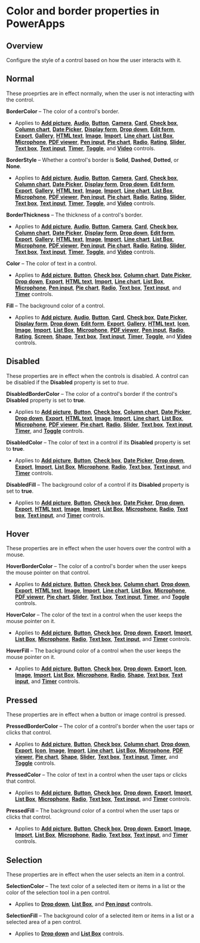 <properties
    pageTitle="Color and border properties | Microsoft PowerApps"
    description="Reference information about properties such as BorderColor, HoverBorderColor, and PressedBorderColor"
    services=""
    suite="powerapps"
    documentationCenter="na"
    authors="aftowen"
    manager="erikre"
    editor=""
    tags=""/>

<tags
   ms.service="powerapps"
   ms.devlang="na"
   ms.topic="article"
   ms.tgt_pltfrm="na"
   ms.workload="na"
   ms.date="03/17/2016"
   ms.author="anneta"/>

# Color and border properties in PowerApps #

## Overview ##
Configure the style of a control based on how the user interacts with it.

## Normal ##

These proeprties are in effect normally, when the user is not interacting with the control.

**BorderColor** – The color of a control's border.

- Applies to [**Add picture**](controls\control-add-picture.md), [**Audio**](controls\control-audio-video.md), [**Button**](controls\control-button.md), [**Camera**](controls\control-camera.md), [**Card**](controls\control-card.md), [**Check box**](controls\control-check-box.md), [**Column chart**](controls\control-column-line-chart.md), [**Date Picker**](controls\control-date-picker.md), [**Display form**](controls\control-form-detail.md), [**Drop down**](controls\control-drop-down.md), [**Edit form**](controls\control-form-detail.md), [**Export**](controls\control-export-import.md), [**Gallery**](controls\control-gallery.md), [**HTML text**](controls\control-html-text.md), [**Image**](controls\control-image.md), [**Import**](controls\control-export-import.md), [**Line chart**](controls\control-column-line-chart.md), [**List Box**](controls\control-list-box.md), [**Microphone**](controls\control-microphone.md), [**PDF viewer**](controls\control-pdf-viewer.md), [**Pen input**](controls\control-pen-input.md), [**Pie chart**](controls\control-pie-chart.md), [**Radio**](controls\control-radio.md), [**Rating**](controls\control-rating.md), [**Slider**](controls\control-slider.md), [**Text box**](controls\control-text-box.md), [**Text input**](controls\control-text-input.md), [**Timer**](controls\control-timer.md), [**Toggle**](controls\control-toggle.md), and [**Video**](controls\control-audio-video.md) controls.

**BorderStyle** – Whether a control's border is **Solid**, **Dashed**, **Dotted**, or **None**.

- Applies to [**Add picture**](controls\control-add-picture.md), [**Audio**](controls\control-audio-video.md), [**Button**](controls\control-button.md), [**Camera**](controls\control-camera.md), [**Card**](controls\control-card.md), [**Check box**](controls\control-check-box.md), [**Column chart**](controls\control-column-line-chart.md), [**Date Picker**](controls\control-date-picker.md), [**Display form**](controls\control-form-detail.md), [**Drop down**](controls\control-drop-down.md), [**Edit form**](controls\control-form-detail.md), [**Export**](controls\control-export-import.md), [**Gallery**](controls\control-gallery.md), [**HTML text**](controls\control-html-text.md), [**Image**](controls\control-image.md), [**Import**](controls\control-export-import.md), [**Line chart**](controls\control-column-line-chart.md), [**List Box**](controls\control-list-box.md), [**Microphone**](controls\control-microphone.md), [**PDF viewer**](controls\control-pdf-viewer.md), [**Pen input**](controls\control-pen-input.md), [**Pie chart**](controls\control-pie-chart.md), [**Radio**](controls\control-radio.md), [**Rating**](controls\control-rating.md), [**Slider**](controls\control-slider.md), [**Text box**](controls\control-text-box.md), [**Text input**](controls\control-text-input.md), [**Timer**](controls\control-timer.md), [**Toggle**](controls\control-toggle.md), and [**Video**](controls\control-audio-video.md) controls.

**BorderThickness** – The thickness of a control's border.

- Applies to [**Add picture**](controls\control-add-picture.md), [**Audio**](controls\control-audio-video.md), [**Button**](controls\control-button.md), [**Camera**](controls\control-camera.md), [**Card**](controls\control-card.md), [**Check box**](controls\control-check-box.md), [**Column chart**](controls\control-column-line-chart.md), [**Date Picker**](controls\control-date-picker.md), [**Display form**](controls\control-form-detail.md), [**Drop down**](controls\control-drop-down.md), [**Edit form**](controls\control-form-detail.md), [**Export**](controls\control-export-import.md), [**Gallery**](controls\control-gallery.md), [**HTML text**](controls\control-html-text.md), [**Image**](controls\control-image.md), [**Import**](controls\control-export-import.md), [**Line chart**](controls\control-column-line-chart.md), [**List Box**](controls\control-list-box.md), [**Microphone**](controls\control-microphone.md), [**PDF viewer**](controls\control-pdf-viewer.md), [**Pen input**](controls\control-pen-input.md), [**Pie chart**](controls\control-pie-chart.md), [**Radio**](controls\control-radio.md), [**Rating**](controls\control-rating.md), [**Slider**](controls\control-slider.md), [**Text box**](controls\control-text-box.md), [**Text input**](controls\control-text-input.md), [**Timer**](controls\control-timer.md), [**Toggle**](controls\control-toggle.md), and [**Video**](controls\control-audio-video.md) controls.

**Color** – The color of text in a control.

- Applies to [**Add picture**](controls\control-add-picture.md), [**Button**](controls\control-button.md), [**Check box**](controls\control-check-box.md), [**Column chart**](controls\control-column-line-chart.md), [**Date Picker**](controls\control-date-picker.md), [**Drop down**](controls\control-drop-down.md), [**Export**](controls\control-export-import.md), [**HTML text**](controls\control-html-text.md), [**Import**](controls\control-export-import.md), [**Line chart**](controls\control-column-line-chart.md), [**List Box**](controls\control-list-box.md), [**Microphone**](controls\control-microphone.md), [**Pen input**](controls\control-pen-input.md), [**Pie chart**](controls\control-pie-chart.md), [**Radio**](controls\control-radio.md), [**Text box**](controls\control-text-box.md), [**Text input**](controls\control-text-input.md), and [**Timer**](controls\control-timer.md) controls.

**Fill** – The background color of a control.

- Applies to [**Add picture**](controls\control-add-picture.md), [**Audio**](controls\control-audio-video.md), [**Button**](controls\control-button.md), [**Card**](controls\control-card.md), [**Check box**](controls\control-check-box.md), [**Date Picker**](controls\control-date-picker.md), [**Display form**](controls\control-form-detail.md), [**Drop down**](controls\control-drop-down.md), [**Edit form**](controls\control-form-detail.md), [**Export**](controls\control-export-import.md), [**Gallery**](controls\control-gallery.md), [**HTML text**](controls\control-html-text.md), [**Icon**](controls\control-shapes-icons.md), [**Image**](controls\control-image.md), [**Import**](controls\control-export-import.md), [**List Box**](controls\control-list-box.md), [**Microphone**](controls\control-microphone.md), [**PDF viewer**](controls\control-pdf-viewer.md), [**Pen input**](controls\control-pen-input.md), [**Radio**](controls\control-radio.md), [**Rating**](controls\control-rating.md), [**Screen**](controls\control-screen.md), [**Shape**](controls\control-shapes-icons.md), [**Text box**](controls\control-text-box.md), [**Text input**](controls\control-text-input.md), [**Timer**](controls\control-timer.md), [**Toggle**](controls\control-toggle.md), and [**Video**](controls\control-audio-video.md) controls.

## Disabled ##

These properties are in effect when the controls is disabled.  A control can be disabled if the **Disabled** property is set to *true*.

**DisabledBorderColor** – The color of a control's border if the control's **Disabled** property is set to **true**.

- Applies to [**Add picture**](controls\control-add-picture.md), [**Button**](controls\control-button.md), [**Check box**](controls\control-check-box.md), [**Column chart**](controls\control-column-line-chart.md), [**Date Picker**](controls\control-date-picker.md), [**Drop down**](controls\control-drop-down.md), [**Export**](controls\control-export-import.md), [**HTML text**](controls\control-html-text.md), [**Image**](controls\control-image.md), [**Import**](controls\control-export-import.md), [**Line chart**](controls\control-column-line-chart.md), [**List Box**](controls\control-list-box.md), [**Microphone**](controls\control-microphone.md), [**PDF viewer**](controls\control-pdf-viewer.md), [**Pie chart**](controls\control-pie-chart.md), [**Radio**](controls\control-radio.md), [**Slider**](controls\control-slider.md), [**Text box**](controls\control-text-box.md), [**Text input**](controls\control-text-input.md), [**Timer**](controls\control-timer.md), and [**Toggle**](controls\control-toggle.md) controls.

**DisabledColor** – The color of text in a control if its **Disabled** property is set to **true**.

- Applies to [**Add picture**](controls\control-add-picture.md), [**Button**](controls\control-button.md), [**Check box**](controls\control-check-box.md), [**Date Picker**](controls\control-date-picker.md), [**Drop down**](controls\control-drop-down.md), [**Export**](controls\control-export-import.md), [**Import**](controls\control-export-import.md), [**List Box**](controls\control-list-box.md), [**Microphone**](controls\control-microphone.md), [**Radio**](controls\control-radio.md), [**Text box**](controls\control-text-box.md), [**Text input**](controls\control-text-input.md), and [**Timer**](controls\control-timer.md) controls.

**DisabledFill** – The background color of a control if its **Disabled** property is set to **true**.

- Applies to [**Add picture**](controls\control-add-picture.md), [**Button**](controls\control-button.md), [**Check box**](controls\control-check-box.md), [**Date Picker**](controls\control-date-picker.md), [**Drop down**](controls\control-drop-down.md), [**Export**](controls\control-export-import.md), [**HTML text**](controls\control-html-text.md), [**Image**](controls\control-image.md), [**Import**](controls\control-export-import.md), [**List Box**](controls\control-list-box.md), [**Microphone**](controls\control-microphone.md), [**Radio**](controls\control-radio.md), [**Text box**](controls\control-text-box.md), [**Text input**](controls\control-text-input.md), and [**Timer**](controls\control-timer.md) controls.

## Hover ##

These properties are in effect when the user hovers over the control with a mouse.

**HoverBorderColor** – The color of a control's border when the user keeps the mouse pointer on that control.

- Applies to [**Add picture**](controls\control-add-picture.md), [**Button**](controls\control-button.md), [**Check box**](controls\control-check-box.md), [**Column chart**](controls\control-column-line-chart.md), [**Drop down**](controls\control-drop-down.md), [**Export**](controls\control-export-import.md), [**HTML text**](controls\control-html-text.md), [**Image**](controls\control-image.md), [**Import**](controls\control-export-import.md), [**Line chart**](controls\control-column-line-chart.md), [**List Box**](controls\control-list-box.md), [**Microphone**](controls\control-microphone.md), [**PDF viewer**](controls\control-pdf-viewer.md), [**Pie chart**](controls\control-pie-chart.md), [**Slider**](controls\control-slider.md), [**Text box**](controls\control-text-box.md), [**Text input**](controls\control-text-input.md), [**Timer**](controls\control-timer.md), and [**Toggle**](controls\control-toggle.md) controls.

**HoverColor** – The color of the text in a control when the user keeps the mouse pointer on it.

- Applies to [**Add picture**](controls\control-add-picture.md), [**Button**](controls\control-button.md), [**Check box**](controls\control-check-box.md), [**Drop down**](controls\control-drop-down.md), [**Export**](controls\control-export-import.md), [**Import**](controls\control-export-import.md), [**List Box**](controls\control-list-box.md), [**Microphone**](controls\control-microphone.md), [**Radio**](controls\control-radio.md), [**Text box**](controls\control-text-box.md), [**Text input**](controls\control-text-input.md), and [**Timer**](controls\control-timer.md) controls.

**HoverFill** – The background color of a control when the user keeps the mouse pointer on it.

- Applies to [**Add picture**](controls\control-add-picture.md), [**Button**](controls\control-button.md), [**Check box**](controls\control-check-box.md), [**Drop down**](controls\control-drop-down.md), [**Export**](controls\control-export-import.md), [**Icon**](controls\control-shapes-icons.md), [**Image**](controls\control-image.md), [**Import**](controls\control-export-import.md), [**List Box**](controls\control-list-box.md), [**Microphone**](controls\control-microphone.md), [**Radio**](controls\control-radio.md), [**Shape**](controls\control-shapes-icons.md), [**Text box**](controls\control-text-box.md), [**Text input**](controls\control-text-input.md), and [**Timer**](controls\control-timer.md) controls.

## Pressed ##

These properties are in effect when a button or image control is pressed.

**PressedBorderColor** – The color of a control's border when the user taps or clicks that control.

- Applies to [**Add picture**](controls\control-add-picture.md), [**Button**](controls\control-button.md), [**Check box**](controls\control-check-box.md), [**Column chart**](controls\control-column-line-chart.md), [**Drop down**](controls\control-drop-down.md), [**Export**](controls\control-export-import.md), [**Icon**](controls\control-shapes-icons.md), [**Image**](controls\control-image.md), [**Import**](controls\control-export-import.md), [**Line chart**](controls\control-column-line-chart.md), [**List Box**](controls\control-list-box.md), [**Microphone**](controls\control-microphone.md), [**PDF viewer**](controls\control-pdf-viewer.md), [**Pie chart**](controls\control-pie-chart.md), [**Shape**](controls\control-shapes-icons.md), [**Slider**](controls\control-slider.md), [**Text box**](controls\control-text-box.md), [**Text input**](controls\control-text-input.md), [**Timer**](controls\control-timer.md), and [**Toggle**](controls\control-toggle.md) controls.

**PressedColor** – The color of text in a control when the user taps or clicks that control.

- Applies to [**Add picture**](controls\control-add-picture.md), [**Button**](controls\control-button.md), [**Check box**](controls\control-check-box.md), [**Drop down**](controls\control-drop-down.md), [**Export**](controls\control-export-import.md), [**Import**](controls\control-export-import.md), [**List Box**](controls\control-list-box.md), [**Microphone**](controls\control-microphone.md), [**Radio**](controls\control-radio.md), [**Text box**](controls\control-text-box.md), [**Text input**](controls\control-text-input.md), and [**Timer**](controls\control-timer.md) controls.

**PressedFill** – The background color of a control when the user taps or clicks that control.

- Applies to [**Add picture**](controls\control-add-picture.md), [**Button**](controls\control-button.md), [**Check box**](controls\control-check-box.md), [**Drop down**](controls\control-drop-down.md), [**Export**](controls\control-export-import.md), [**Image**](controls\control-image.md), [**Import**](controls\control-export-import.md), [**List Box**](controls\control-list-box.md), [**Microphone**](controls\control-microphone.md), [**Radio**](controls\control-radio.md), [**Text box**](controls\control-text-box.md), [**Text input**](controls\control-text-input.md), and [**Timer**](controls\control-timer.md) controls.

## Selection ##

These properties are in effect when the user selects an item in a control.

**SelectionColor** – The text color of a selected item or items in a list or the color of the selection tool in a pen control.

- Applies to [**Drop down**](controls\control-drop-down.md), [**List Box**](controls\control-list-box.md), and [**Pen input**](controls\control-pen-input.md) controls.

**SelectionFill** – The background color of a selected item or items in a list or a selected area of a pen control.

- Applies to [**Drop down**](controls\control-drop-down.md) and [**List Box**](controls\control-list-box.md) controls.

